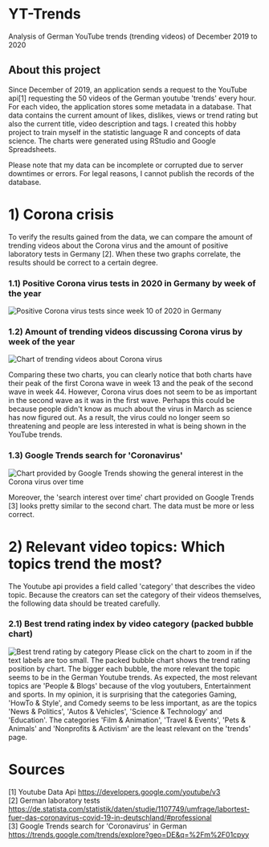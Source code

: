 # YT-Trends
Analysis of German YouTube trends (trending videos) of December 2019 to 2020

## About this project
Since December of 2019, an application sends a request to the YouTube api[1] requesting the 50 videos of the German youtube 'trends' every hour. For each video, the application stores some metadata in a database. That data contains the current amount of likes, dislikes, views or trend rating but also the current title, video description and tags. I created this hobby project to train myself in the statistic language R and concepts of data science. The charts were generated using RStudio and Google Spreadsheets.

Please note that my data can be incomplete or corrupted due to server downtimes or errors.
For legal reasons, I cannot publish the records of the database.

# 1) Corona crisis
To verify the results gained from the data, we can compare the amount of trending videos about the Corona virus and the amount of positive laboratory tests in Germany [2]. When these two graphs correlate, the results should be correct to a certain degree.

### 1.1) Positive Corona virus tests in 2020 in Germany by week of the year ###
![Positive Corona virus tests since week 10 of 2020 in Germany](https://github.com/thepn/yt-trends/blob/main/Results/Positive%20tests%20since%20week%2010%20of%202020%20in%20Germany.png?raw=true)

### 1.2) Amount of trending videos discussing Corona virus by week of the year ###
![Chart of trending videos about Corona virus](https://github.com/thepn/yt-trends/blob/main/Results/corona.png?raw=true)

Comparing these two charts, you can clearly notice that both charts have their peak of the first Corona wave in week 13 and the peak of the second wave in week 44.
However, Corona virus does not seem to be as important in the second wave as it was in the first wave. Perhaps this could be because people didn't know as much about the virus in March as science has now figured out. As a result, the virus could no longer seem so threatening and people are less interested in what is being shown in the YouTube trends.

### 1.3) Google Trends search for 'Coronavirus' ###
![Chart provided by Google Trends showing the general interest in the Corona virus over time](https://github.com/thepn/yt-trends/blob/main/Results/corona%20relevance%20google%20trends.png)

Moreover, the 'search interest over time' chart provided on Google Trends [3] looks pretty similar to the second chart. The data must be more or less correct.

# 2) Relevant video topics: Which topics trend the most?

The Youtube api provides a field called 'category' that describes the video topic. Because the creators can set the category of their videos themselves, the following data should be treated carefully.

### 2.1) Best trend rating index by video category (packed bubble chart) ###
![Best trend rating by category](https://raw.githubusercontent.com/thepn/yt-trends/main/Results/trend%20index%20by%20category.png)
Please click on the chart to zoom in if the text labels are too small. The packed bubble chart shows the trend rating position by chart. The bigger each bubble, the more relevant the topic seems to be in the German Youtube trends. As expected, the most relevant topics are 'People & Blogs' because of the vlog youtubers, Entertainment and sports.
In my opinion, it is surprising that the categories Gaming, 'HowTo & Style', and Comedy seems to be less important, as are the topics 'News & Politics', 'Autos & Vehicles', 'Science & Technology' and 'Education'. The categories 'Film & Animation', 'Travel & Events', 'Pets & Animals' and 'Nonprofits & Activism' are the least relevant on the 'trends' page.

# Sources
[1] Youtube Data Api https://developers.google.com/youtube/v3 \
[2] German laboratory tests https://de.statista.com/statistik/daten/studie/1107749/umfrage/labortest-fuer-das-coronavirus-covid-19-in-deutschland/#professional \
[3] Google Trends search for 'Coronavirus' in German https://trends.google.com/trends/explore?geo=DE&q=%2Fm%2F01cpyy
